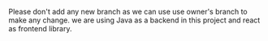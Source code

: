Please don't add any new branch as we can use use owner's branch to make any change. 
we are using Java as a backend in this project and react as frontend library.

